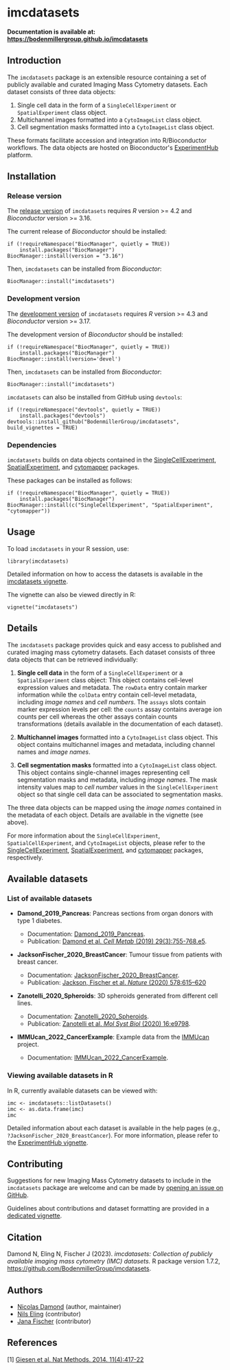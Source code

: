 # imcdatasets

__Documentation is available at: https://bodenmillergroup.github.io/imcdatasets__

## Introduction

The `imcdatasets` package is an extensible resource containing a set of publicly
 available and curated Imaging Mass Cytometry datasets. Each dataset consists of
  three data objects:
1. Single cell data in the form of a `SingleCellExperiment` or
`SpatialExperiment` class object.
2. Multichannel images formatted into a `CytoImageList` class object.
3. Cell segmentation masks formatted into a `CytoImageList` class object.

These formats facilitate accession and integration into R/Bioconductor
workflows. The data objects are hosted on Bioconductor's
[ExperimentHub](https://bioconductor.org/packages/ExperimentHub) platform.

## Installation

### Release version

The [release version](https://www.bioconductor.org/packages/release/data/experiment/html/imcdatasets.html) of `imcdatasets` requires *R* version >= 4.2 and
*Bioconductor* version >= 3.16.  

The current release of *Bioconductor* should be installed:
```{r}
if (!requireNamespace("BiocManager", quietly = TRUE))
    install.packages("BiocManager")
BiocManager::install(version = "3.16")
```
Then, `imcdatasets` can be installed from *Bioconductor*:
```{r}
BiocManager::install("imcdatasets")
```

### Development version

The [development version](https://www.bioconductor.org/packages/devel/data/experiment/html/imcdatasets.html) of `imcdatasets` requires *R* version >= 4.3 and
*Bioconductor* version >= 3.17.  

The development version of *Bioconductor* should be installed:
```{r}
if (!requireNamespace("BiocManager", quietly = TRUE))
    install.packages("BiocManager")
BiocManager::install(version='devel')
```
Then, `imcdatasets` can be installed from *Bioconductor*:
```{r}
BiocManager::install("imcdatasets")
```

`imcdatasets` can also be installed from GitHub using `devtools`:
```{r}
if (!requireNamespace("devtools", quietly = TRUE))
    install.packages("devtools")
devtools::install_github("BodenmillerGroup/imcdatasets", build_vignettes = TRUE)
```

### Dependencies

`imcdatasets` builds on data objects contained in the
[SingleCellExperiment](https://bioconductor.org/packages/SingleCellExperiment),
[SpatialExperiment](https://bioconductor.org/packages/SpatialExperiment),
and [cytomapper](https://bioconductor.org/packages/cytomapper) packages.

These packages can be installed as follows:
```{r}
if (!requireNamespace("BiocManager", quietly = TRUE))
    install.packages("BiocManager")
BiocManager::install(c("SingleCellExperiment", "SpatialExperiment", "cytomapper"))
```

## Usage

To load `imcdatasets` in your R session, use:
```{r}
library(imcdatasets)
```

Detailed information on how to access the datasets is available in the
[imcdatasets vignette](https://bodenmillergroup.github.io/imcdatasets/articles/imcdatasets.html).

The vignette can also be viewed directly in R:
```{r}
vignette("imcdatasets")
```

## Details

The `imcdatasets` package provides quick and easy access to published and
curated imaging mass cytometry datasets. Each dataset consists of three data
objects that can be retrieved individually:

1. __Single cell data__ in the form of a `SingleCellExperiment` or a
`SpatialExperiment` class object:
This object contains cell-level expression values and metadata. The `rowData`
entry contain marker information while the `colData` entry contain cell-level
metadata, including _image names_ and _cell numbers_. The `assays` slots contain
 marker expression levels per cell: the `counts` assay contains average ion
 counts per cell whereas the other assays contain counts transformations
 (details available in the documentation of each dataset).

2. __Multichannel images__ formatted into a `CytoImageList` class object.
This object contains multichannel images and metadata, including channel names
and _image names_.

3. __Cell segmentation masks__ formatted into a `CytoImageList` class object.
This object contains single-channel images representing cell segmentation masks
and metadata, including _image names_. The mask intensity values map to
_cell number_ values in the `SingleCellExperiment` object so that single cell
data can be associated to segmentation masks.

The three data objects can be mapped using the _image names_ contained in the
metadata of each object. Details are available in the vignette (see above).

For more information about the `SingleCellExperiment`, `SpatialCellExperiment`,
and `CytoImageList` objects, please refer to the
[SingleCellExperiment](https://bioconductor.org/packages/SingleCellExperiment),
[SpatialExperiment](https://bioconductor.org/packages/SpatialExperiment),
and [cytomapper](https://bioconductor.org/packages/cytomapper) packages,
respectively.

## Available datasets

### List of available datasets

* __Damond_2019_Pancreas__: Pancreas sections from organ donors with type 1
diabetes.    
  - Documentation: [Damond_2019_Pancreas](https://bodenmillergroup.github.io/imcdatasets/reference/Damond_2019_Pancreas.html).  
  - Publication: [Damond et al. _Cell Metab_ (2019) 29(3):755-768.e5](https://doi.org/10.1016/j.cmet.2018.11.014).
* __JacksonFischer_2020_BreastCancer__: Tumour tissue from patients with breast
cancer.  
  - Documentation: [JacksonFischer_2020_BreastCancer](https://bodenmillergroup.github.io/imcdatasets/reference/JacksonFischer_2020_BreastCancer.html).
  - Publication: [Jackson, Fischer et al. _Nature_ (2020) 578:615–620](https://doi.org/10.1038/s41586-019-1876-x)
* __Zanotelli_2020_Spheroids__: 3D spheroids generated from different cell
lines.  
  - Documentation: [Zanotelli_2020_Spheroids](https://bodenmillergroup.github.io/imcdatasets/reference/Zanotelli_2020_Spheroids.html).   
  - Publication: [Zanotelli et al. _Mol Syst Biol_ (2020) 16:e9798](https://doi.org/10.15252/msb.20209798).  

* __IMMUcan_2022_CancerExample__: Example data from the
[IMMUcan](https://immucan.eu/) project.   
    - Documentation: [IMMUcan_2022_CancerExample](https://bodenmillergroup.github.io/imcdatasets/reference/IMMUcan_2022_CancerExample.html).  

### Viewing available datasets in R

In R, currently available datasets can be viewed with:
```{r}
imc <- imcdatasets::listDatasets()
imc <- as.data.frame(imc)
imc
```
Detailed information about each dataset is available in the help pages
(e.g., `?JacksonFischer_2020_BreastCancer`).
For more information, please refer to the
[ExperimentHub vignette](https://bioconductor.org/packages/release/bioc/vignettes/ExperimentHub/inst/doc/ExperimentHub.html).

## Contributing

Suggestions for new Imaging Mass Cytometry datasets to include in the
`imcdatasets` package are welcome and can be made by
[opening an issue on GitHub](https://github.com/BodenmillerGroup/imcdatasets/issues).

Guidelines about contributions and dataset formatting are provided in a
[dedicated vignette](https://bodenmillergroup.github.io/imcdatasets/articles/Guidelines_Contribution_Dataset-formatting.html).

## Citation

Damond N, Eling N, Fischer J (2023). _imcdatasets: Collection of publicly available imaging mass cytometry (IMC) datasets._
R package version 1.7.2, https://github.com/BodenmillerGroup/imcdatasets.

## Authors

* [Nicolas Damond](https://github.com/ndamond) (author, maintainer)  
* [Nils Eling](https://github.com/nilseling) (contributor)  
* [Jana Fischer](https://github.com/JanaFischer) (contributor)  

## References

[1] [Giesen et al. Nat Methods. 2014. 11(4):417-22](https://doi.org/10.1038/nmeth.2869)
